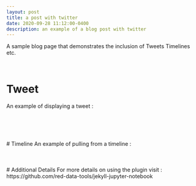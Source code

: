 ```yaml
---
layout: post
title: a post with twitter
date: 2020-09-28 11:12:00-0400
description: an example of a blog post with twitter
---
```

A sample blog page that demonstrates the inclusion of Tweets Timelines etc.

<br />

# Tweet
An example of displaying a tweet : 

[//]: # "{% twitter https://twitter.com/rubygems/status/518821243320287232 %}" 

<br />
<br />
<br />
<br />
# Timeline
An example of pulling from a timeline : 

[//]: # "{% twitter https://twitter.com/jekyllrb maxwidth=500 limit=3 %}"

<br />
<br />
<br />
<br />
# Additional Details
For more details on using the plugin visit : https://github.com/red-data-tools/jekyll-jupyter-notebook
